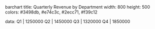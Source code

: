 barchart
title: Quarterly Revenue by Department
width: 800
height: 500
colors: #3498db, #e74c3c, #2ecc71, #f39c12

data:
Q1 | 1250000
Q2 | 1450000
Q3 | 1320000
Q4 | 1850000